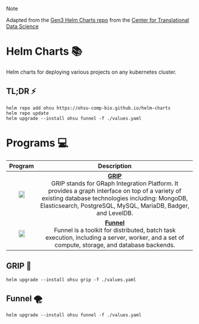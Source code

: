 > [!NOTE]
> Adapted from the [Gen3 Helm Charts repo](https://github.com/uc-cdis/gen3-helm) from the [Center for Translational Data Science](https://github.com/uc-cdis)

# Helm Charts 📚

Helm charts for deploying various projects on any kubernetes cluster.

## TL;DR ⚡
```
helm repo add ohsu https://ohsu-comp-bio.github.io/helm-charts
helm repo update
helm upgrade --install ohsu funnel -f ./values.yaml 
```

# Programs 💻 

| Program | Description |
:--------:|:------------:
<a href="https://bmeg.github.io/grip/"><img width="50%" src="https://github.com/user-attachments/assets/64363c84-ecc6-4de5-8380-4d4f2f2c9ef9"/></a> | [**GRIP**](https://github.com/bmeg/grip) <br> GRIP stands for GRaph Integration Platform. It provides a graph interface on top of a variety of existing database technologies including: MongoDB, Elasticsearch, PostgreSQL, MySQL, MariaDB, Badger, and LevelDB.
<a href="https://ohsu-comp-bio.github.io/funnel/"><img width="50%" src="https://github.com/user-attachments/assets/f51cf06b-d802-4e20-bde1-bcd1fc5657e6"/><a/> | [**Funnel**](https://github.com/ohsu-comp-bio/funnel) <br> Funnel is a toolkit for distributed, batch task execution, including a server, worker, and a set of compute, storage, and database backends.

## GRIP 🔧

```
helm upgrade --install ohsu grip -f ./values.yaml 
```

## Funnel 🌪️️

```
helm upgrade --install ohsu funnel -f ./values.yaml 
```
